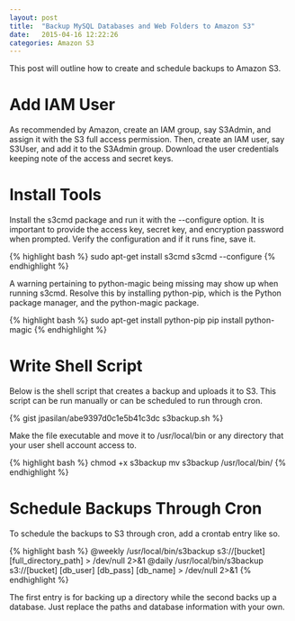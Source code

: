 ```yaml
---
layout: post
title:  "Backup MySQL Databases and Web Folders to Amazon S3"
date:   2015-04-16 12:22:26
categories: Amazon S3
---
```


This post will outline how to create and schedule backups to Amazon S3.

Add IAM User
===

As recommended by Amazon, create an IAM group, say S3Admin, and assign it with the S3 full access permission. Then, create an IAM user, say S3User, and add it to the S3Admin group. Download the user credentials keeping note of the access and secret keys.

Install Tools
===

Install the s3cmd package and run it with the --configure option. It is important to provide the access key, secret key, and encryption password when prompted. Verify the configuration and if it runs fine, save it.

<p>
{% highlight bash %}
sudo apt-get install s3cmd
s3cmd --configure
{% endhighlight %}
</p>

A warning pertaining to python-magic being missing may show up when running s3cmd. Resolve this by installing python-pip, which is the Python package manager, and the python-magic package.

<p>
{% highlight bash %}
sudo apt-get install python-pip
pip install python-magic
{% endhighlight %}
</p>

Write Shell Script
===

Below is the shell script that creates a backup and uploads it to S3. This script can be run manually or can be scheduled to run through cron.

{% gist jpasilan/abe9397d0c1e5b41c3dc s3backup.sh %}

Make the file executable and move it to /usr/local/bin or any directory that your user shell account access to.

<p>
{% highlight bash %}
chmod +x s3backup
mv s3backup /usr/local/bin/
{% endhighlight %}
</p>

Schedule Backups Through Cron
===

To schedule the backups to S3 through cron, add a crontab entry like so.

<p>
{% highlight bash %}
@weekly /usr/local/bin/s3backup s3://[bucket] [full_directory_path] > /dev/null 2>&1
@daily /usr/local/bin/s3backup s3://[bucket] [db_user] [db_pass] [db_name] > /dev/null 2>&1
{% endhighlight %}
</p>

The first entry is for backing up a directory while the second backs up a database. Just replace the paths and database information with your own.
